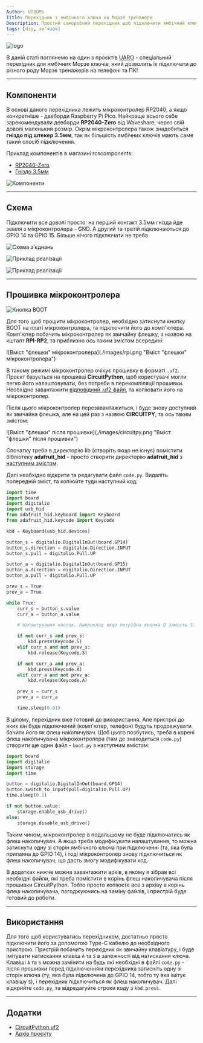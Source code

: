 ```yaml
---
Author: UT3UMS
Title: Перехідник з ямбічного ключа на Морзе тренажери
Description: Простий саморобний перехідник щоб підключити ямбічний ключ до Морзе тренажерів на кшталт Morse Mania.
tags: [diy, зв'язок]
---
```


![logo](./images/preview.png)

В даній статі поглянемо на один з проєктів [UARO](https://uaro.org.ua/) - спеціальний перехідник для ямбічних Морзе ключів, який дозволить їх підключати до різного роду Морзе тренажерів на телефоні та ПК!

___

## Компоненти

В основі даного перехідника лежить мікроконтролер RP2040, а якщо конкретніше - двеборди Raspberry Pi Pico. Найкраще всього себе зарекомендували девборди **RP2040-Zero** від Waveshare, через свій доволі маленький розмір. Окрім мікроконтролера також знадобиться **гніздо під штекер 3.5мм**, так як більшість ямбічних ключів мають саме такий спосіб підключення.

Приклад компонентів в магазині  rcscomponents:

- [RP2040-Zero](https://www.rcscomponents.kiev.ua/product/rp2040-zero_186292.html)
- [Гніздо 3.5мм](https://www.rcscomponents.kiev.ua/product/hnizdo-jack-3-5mm-stereo-pj-392_198525.html)

![Компоненти](./images/morse-uaro/components.png "Компоненти")

___

## Схема

Підключити все доволі просто: на перший контакт 3.5мм гнізда йде земля з мікроконтролера - GND. А другий та третій підключаються до GPIO 14 та GPIO 15. Більше нічого підключати не треба.

![Схема з'єднань](./images/schematic.png "Схема з'єднань")

![Приклад реалізації](./images/assembled.jpg "Приклад реалізації")

![Приклад реалізації](./images/assembled2.jpg "Приклад реалізації")
___

## Прошивка мікроконтролера

![Кнопка BOOT](./images/morse-uaro/button.png "Кнопка BOOT")

Для того щоб прошити мікроконтролер, необхідно затиснути кнопку BOOT на платі мікроконтролера, та підключити його до комп'ютера. Комп'ютер побачить мікроконтролер як звичайну флешку, з назвою на кшталт **RPI-RP2**, та приблизно ось таким змістом всередині:

![Вміст "флешки" мікроконтролера](./images/rpi.png "Вміст "флешки" мікроконтролера") 

В такому режимі мікроконтролер очікує прошивку в форматі `.uf2`. Проєкт базується на прошивці **CircuitPython**, щоб користувачі могли легко його налаштовувати, без потреби в перекомпіляції прошивки. Необхідно завантажити [відповідний .uf2 файл](https://downloads.circuitpython.org/bin/waveshare_rp2040_zero/en_US/adafruit-circuitpython-waveshare_rp2040_zero-en_US-9.2.9.uf2), та копіювати його на мікроконтролер.

Після цього мікроконтролер перезавантажиться, і буде знову доступний як звичайна флешка, але на цей раз з назвою **CIRCUITPY**, та ось таким змістом:

![Вміст "флешки" після прошивки](./images/circuitpy.png "Вміст "флешки" після прошивки") 

Спочатку треба в директорію lib (створіть якщо не існує) помістити бібліотеку **adafruit_hid** - просто створити директорію **adafruit_hid** з [наступним змістом](https://github.com/adafruit/Adafruit_CircuitPython_HID/tree/main/adafruit_hid).

Далі необхідно відкрити та редагувати файл `code.py`. Видаліть попередній зміст, та копіюйте туди наступний код:

```python
import time
import board
import digitalio
import usb_hid
from adafruit_hid.keyboard import Keyboard
from adafruit_hid.keycode import Keycode

kbd = Keyboard(usb_hid.devices)

button_s = digitalio.DigitalInOut(board.GP14)
button_s.direction = digitalio.Direction.INPUT
button_s.pull = digitalio.Pull.UP

button_a = digitalio.DigitalInOut(board.GP15)
button_a.direction = digitalio.Direction.INPUT
button_a.pull = digitalio.Pull.UP

prev_s = True
prev_a = True

while True:
    curr_s = button_s.value
    curr_a = button_a.value

    # Налаштування кнопок. Наприклад якщо потрібна кнопка Q замість S: міняємо обидва Keycode.S на Keycode.Q

    if not curr_s and prev_s:
        kbd.press(Keycode.S)
    elif curr_s and not prev_s:
        kbd.release(Keycode.S)

    if not curr_a and prev_a:
        kbd.press(Keycode.A)
    elif curr_a and not prev_a:
        kbd.release(Keycode.A)

    prev_s = curr_s
    prev_a = curr_a

    time.sleep(0.01)
```

В цілому, перехідник вже готовий до використання. Але пристрої до яких він буде підключений (комп'ютер, телефон) будуть продовжувати бачити його як флеш накопичувач. Щоб цього позбутись, треба в корені флеш накопичувача мікроконтролера (там де знаходиться `code.py`) створити ще один файл - `boot.py` з наступним вмістом:

```python
import board
import digitalio
import storage
import time

button = digitalio.DigitalInOut(board.GP14)
button.switch_to_input(pull=digitalio.Pull.UP)
time.sleep(0.1)

if not button.value:
    storage.enable_usb_drive()
else:
    storage.disable_usb_drive()
```

Таким чином, мікроконтролер в подальшому не буде підключатись як флеш накопичувач. А якщо треба модифікувати налаштування, то можна затиснути одну зі сторін ямбічного ключа при підключенні (та, яка була припаяна до GPIO 14), і тоді мікроконтролер знову підключиться як флеш накопичувач, що дасть змогу модифікувати код.

В додатках нижче можна завантажити архів, в якому я зібрав всі необхідні файли, які треба помістити в корінь флеш накопичувача після прошивки CircuitPython. Тобто просто копіюєте все з архіву в корінь флеш накопичувача, погоджуючись на заміну файлів, і пристрій буде готовий до роботи.

___

## Використання

Для того щоб користуватись перехідником, достатньо просто підключити його за допомогою Type-C кабелю до необхідного пристрою. Пристрій побачить перехідник як звичайну клавіатуру, і буде імітувати натискання клавіш `A` та `S` в залежності від натискання ключа. Клавіші `A` та `S` можна замінити на будь які необхідні в файлі `code.py` - після прошивки перед підключенням перехідника затисніть одну зі сторін ключа (ту, яка була підключена до GPIO 14, тобто ту яка імітує клавішу `S`), і перехідник підключиться як флеш накопичувач. Далі відкрийте `code.py`, та відредагуйте строки коду з `kbd.press`.


___

## Додатки

- [CircuitPython.uf2](https://downloads.circuitpython.org/bin/waveshare_rp2040_zero/en_US/adafruit-circuitpython-waveshare_rp2040_zero-en_US-9.2.9.uf2)
- [Архів проєкту](/files/rpi.zip)
